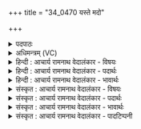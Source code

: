 +++
title = "34_0470 यस्ते मदो"

+++
<details><summary>पदपाठः</summary>

यः꣢। ते꣣। म꣡दः꣢꣯। व꣡रे꣢꣯ण्यः। ते꣡न꣢꣯। प꣣वस्व। अ꣡न्ध꣢꣯सा। दे꣣वावीः꣢। दे꣣व। अवीः꣢। अ꣣घशँसहा꣢। अ꣢घशँस। हा꣢। ४७०।
</details>

<details><summary>अधिमन्त्रम् (VC)</summary>

- पवमानः सोमः
- अहमीयुराङ्गिरसः
- गायत्री
- षड्जः
- पावमानं काण्डम्
</details>

<details><summary>हिन्दी : आचार्य रामनाथ वेदालंकार - विषयः</summary>

अगले मन्त्र में परमात्मा-रूप सोम से प्रार्थना की गयी है।
</details>

<details><summary>हिन्दी : आचार्य रामनाथ वेदालंकार - पदार्थः</summary>

पदार्थान्वयभाषाः -  हे पवित्रतादायक परमात्म-सोम ! (यः ते) जो तेरा (वरेण्यः) वरणीय (मदः) आनन्द-रस है, (तेन अन्धसा) उस रस के साथ (पवस्व) प्रवाहित हो, और प्रवाहित होकर (देवावीः) सन्मार्ग में प्रवृत्त करने के द्वारा मन, इन्द्रिय आदि देवों का रक्षक तथा (अघशंसहा) पापप्रशंसक भावों का विनाशक बन ॥४॥
</details>

<details><summary>हिन्दी : आचार्य रामनाथ वेदालंकार - भावार्थः</summary>

भावार्थभाषाः -  रसनिधि परमात्मा की उपासना से जो आनन्दरस प्राप्त होता है, उससे शरीर के सब मन, इन्द्रियाँ आदि कुटिल मार्ग को छोड़कर सरलगामी बन जाते हैं और पापप्रशंसक भाव पराजित हो जाते हैं ॥४॥
</details>

<details><summary>संस्कृत : आचार्य रामनाथ वेदालंकार - विषयः</summary>

अथ परमात्मसोमः प्रार्थ्यते।
</details>

<details><summary>संस्कृत : आचार्य रामनाथ वेदालंकार - पदार्थः</summary>

पदार्थान्वयभाषाः -  हे पवित्रतादायक परमात्मसोम ! (यः ते) यस्तव (वरेण्यः) वरणीयः (मदः) आनन्दरसः अस्ति (तेन अन्धसा) तेन रसेन। तेना इति संहितायां छान्दसो दीर्घः। (पवस्व) प्रवाहितो भव। प्रवाहितो भूत्वा च (देवावीः) मन-इन्द्रियादीनां देवानां सन्मार्गप्रवर्तनेन रक्षकः। ‘अवितॄस्तृतन्त्रिभ्यः’ उ० ३।१५८ इति अव धातोः ई प्रत्यये अवी इति सिध्यति। देवानाम् अवीः देवावीः। (अघशंसहा) पापप्रशंसकानां भावानां हन्ता च भवेति शेषः ॥४॥
</details>

<details><summary>संस्कृत : आचार्य रामनाथ वेदालंकार - भावार्थः</summary>

भावार्थभाषाः -  रसनिधेः परमात्मन उपासनेन य आनन्दरसः प्राप्यते तेन शरीरस्य सर्वाणि मनइन्द्रियादीनि वक्रपथं विहाय ऋजुगामीनि जायन्ते पापप्रशंसका भावाश्च पराजीयन्ते ॥४॥
</details>

<details><summary>संस्कृत : आचार्य रामनाथ वेदालंकार - पादटिप्पनी</summary>

टिप्पणी:   १. ऋ० ९।६१।१९, साम० ८१५।
</details>